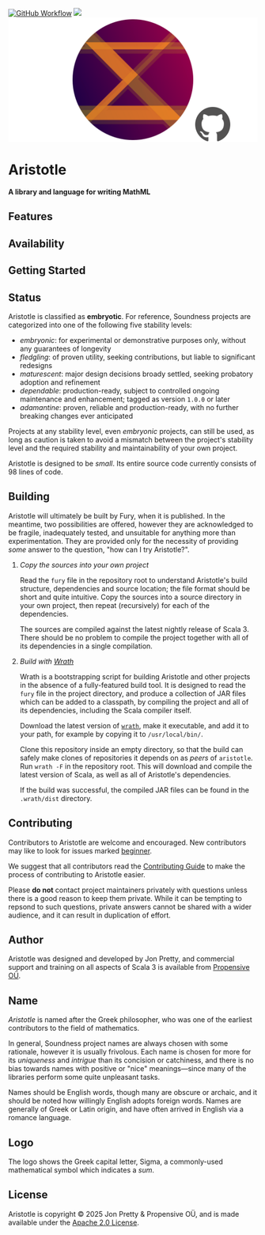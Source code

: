 [<img alt="GitHub Workflow" src="https://img.shields.io/github/actions/workflow/status/propensive/aristotle/main.yml?style=for-the-badge" height="24">](https://github.com/propensive/aristotle/actions)
[<img src="https://img.shields.io/discord/633198088311537684?color=8899f7&label=DISCORD&style=for-the-badge" height="24">](https://discord.com/invite/MBUrkTgMnA)
<img src="/doc/images/github.png" valign="middle">

# Aristotle

__A library and language for writing MathML__



## Features



## Availability






## Getting Started



## Status

Aristotle is classified as __embryotic__. For reference, Soundness projects are
categorized into one of the following five stability levels:

- _embryonic_: for experimental or demonstrative purposes only, without any guarantees of longevity
- _fledgling_: of proven utility, seeking contributions, but liable to significant redesigns
- _maturescent_: major design decisions broady settled, seeking probatory adoption and refinement
- _dependable_: production-ready, subject to controlled ongoing maintenance and enhancement; tagged as version `1.0.0` or later
- _adamantine_: proven, reliable and production-ready, with no further breaking changes ever anticipated

Projects at any stability level, even _embryonic_ projects, can still be used,
as long as caution is taken to avoid a mismatch between the project's stability
level and the required stability and maintainability of your own project.

Aristotle is designed to be _small_. Its entire source code currently consists
of 98 lines of code.

## Building

Aristotle will ultimately be built by Fury, when it is published. In the
meantime, two possibilities are offered, however they are acknowledged to be
fragile, inadequately tested, and unsuitable for anything more than
experimentation. They are provided only for the necessity of providing _some_
answer to the question, "how can I try Aristotle?".

1. *Copy the sources into your own project*
   
   Read the `fury` file in the repository root to understand Aristotle's build
   structure, dependencies and source location; the file format should be short
   and quite intuitive. Copy the sources into a source directory in your own
   project, then repeat (recursively) for each of the dependencies.

   The sources are compiled against the latest nightly release of Scala 3.
   There should be no problem to compile the project together with all of its
   dependencies in a single compilation.

2. *Build with [Wrath](https://github.com/propensive/wrath/)*

   Wrath is a bootstrapping script for building Aristotle and other projects in
   the absence of a fully-featured build tool. It is designed to read the `fury`
   file in the project directory, and produce a collection of JAR files which can
   be added to a classpath, by compiling the project and all of its dependencies,
   including the Scala compiler itself.
   
   Download the latest version of
   [`wrath`](https://github.com/propensive/wrath/releases/latest), make it
   executable, and add it to your path, for example by copying it to
   `/usr/local/bin/`.

   Clone this repository inside an empty directory, so that the build can
   safely make clones of repositories it depends on as _peers_ of `aristotle`.
   Run `wrath -F` in the repository root. This will download and compile the
   latest version of Scala, as well as all of Aristotle's dependencies.

   If the build was successful, the compiled JAR files can be found in the
   `.wrath/dist` directory.

## Contributing

Contributors to Aristotle are welcome and encouraged. New contributors may like
to look for issues marked
[beginner](https://github.com/propensive/aristotle/labels/beginner).

We suggest that all contributors read the [Contributing
Guide](/contributing.md) to make the process of contributing to Aristotle
easier.

Please __do not__ contact project maintainers privately with questions unless
there is a good reason to keep them private. While it can be tempting to
repsond to such questions, private answers cannot be shared with a wider
audience, and it can result in duplication of effort.

## Author

Aristotle was designed and developed by Jon Pretty, and commercial support and
training on all aspects of Scala 3 is available from [Propensive
O&Uuml;](https://propensive.com/).



## Name

_Aristotle_ is named after the Greek philosopher, who was one of the earliest
contributors to the field of mathematics.

In general, Soundness project names are always chosen with some rationale,
however it is usually frivolous. Each name is chosen for more for its
_uniqueness_ and _intrigue_ than its concision or catchiness, and there is no
bias towards names with positive or "nice" meanings—since many of the libraries
perform some quite unpleasant tasks.

Names should be English words, though many are obscure or archaic, and it
should be noted how willingly English adopts foreign words. Names are generally
of Greek or Latin origin, and have often arrived in English via a romance
language.

## Logo

The logo shows the Greek capital letter, Sigma, a commonly-used mathematical
symbol which indicates a _sum_.

## License

Aristotle is copyright &copy; 2025 Jon Pretty & Propensive O&Uuml;, and
is made available under the [Apache 2.0 License](/license.md).

